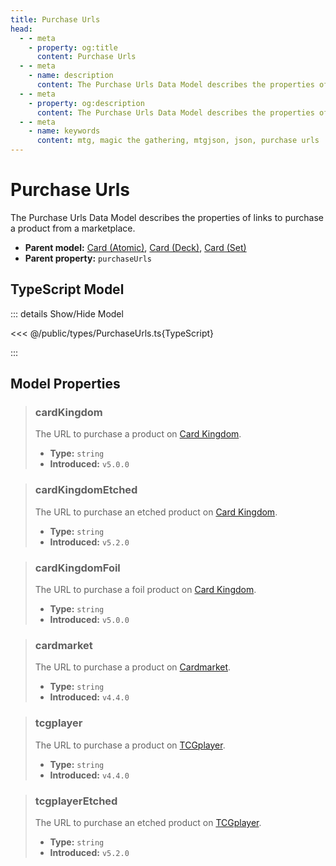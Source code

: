 ```yaml
---
title: Purchase Urls
head:
  - - meta
    - property: og:title
      content: Purchase Urls
  - - meta
    - name: description
      content: The Purchase Urls Data Model describes the properties of links to purchase a product from a marketplace.
  - - meta
    - property: og:description
      content: The Purchase Urls Data Model describes the properties of links to purchase a product from a marketplace.
  - - meta
    - name: keywords
      content: mtg, magic the gathering, mtgjson, json, purchase urls
---
```


# Purchase Urls

The Purchase Urls Data Model describes the properties of links to purchase a product from a marketplace.

- **Parent model:** [Card (Atomic)](/data-models/card-atomic/), [Card (Deck)](/data-models/card-deck/), [Card (Set)](/data-models/card-set/)
- **Parent property:** `purchaseUrls`

## TypeScript Model

::: details Show/Hide Model

<<< @/public/types/PurchaseUrls.ts{TypeScript}

:::

## Model Properties

> ### cardKingdom <Badge type="warning" text="optional" />
>
> The URL to purchase a product on [Card Kingdom](https://www.cardkingdom.com?partner=mtgjson&utm_source=mtgjson&utm_medium=affiliate&utm_campaign=mtgjson).
>
> - **Type:** `string`
> - **Introduced:** `v5.0.0`

> ### cardKingdomEtched <Badge type="warning" text="optional" />
>
> The URL to purchase an etched product on [Card Kingdom](https://www.cardkingdom.com?partner=mtgjson&utm_source=mtgjson&utm_medium=affiliate&utm_campaign=mtgjson).
>
> - **Type:** `string`
> - **Introduced:** `v5.2.0`

> ### cardKingdomFoil <Badge type="warning" text="optional" />
>
> The URL to purchase a foil product on [Card Kingdom](https://www.cardkingdom.com?partner=mtgjson&utm_source=mtgjson&utm_medium=affiliate&utm_campaign=mtgjson).
>
> - **Type:** `string`
> - **Introduced:** `v5.0.0`

> ### cardmarket <Badge type="warning" text="optional" />
>
> The URL to purchase a product on [Cardmarket](https://www.cardmarket.com/en/Magic?utm_campaign=card_prices&utm_medium=text&utm_source=mtgjson).
>
> - **Type:** `string`
> - **Introduced:** `v4.4.0`

> ### tcgplayer <Badge type="warning" text="optional" />
>
> The URL to purchase a product on [TCGplayer](https://www.tcgplayer.com?partner=mtgjson&utm_campaign=affiliate&utm_medium=mtgjson&utm_source=mtgjson).
>
> - **Type:** `string`
> - **Introduced:** `v4.4.0`

> ### tcgplayerEtched <Badge type="warning" text="optional" />
>
> The URL to purchase an etched product on [TCGplayer](https://www.tcgplayer.com?partner=mtgjson&utm_campaign=affiliate&utm_medium=mtgjson&utm_source=mtgjson).
>
> - **Type:** `string`
> - **Introduced:** `v5.2.0`

